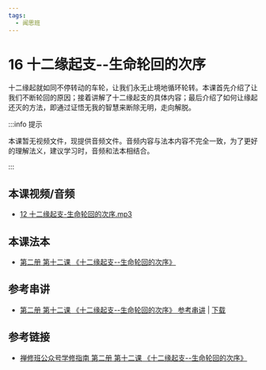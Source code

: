 ```yaml
---
tags:
  - 闻思班
---
```


# 16 十二缘起支--生命轮回的次序

十二缘起就如同不停转动的车轮，让我们永无止境地循环轮转。本课首先介绍了让我们不断轮回的原因；接着讲解了十二缘起支的具体内容；最后介绍了如何让缘起还灭的方法，即通过证悟无我的智慧来断除无明，走向解脱。

:::info 提示

本课暂无视频文件，现提供音频文件。音频内容与法本内容不完全一致，为了更好的理解法义，建议学习时，音频和法本相结合。

:::

## 本课视频/音频

* [12 十二缘起支-生命轮回的次序.mp3](https://s3.ap-northeast-1.wasabisys.com/hdcx/jmy/%e6%85%a7%e7%81%af%e7%a6%85%e4%bf%ae%e8%af%be/%e6%85%a7%e7%81%af%e7%a6%85%e4%bf%ae%e8%af%be%e7%ac%ac%e4%ba%8c%e5%86%8c/12%20%e5%8d%81%e4%ba%8c%e7%bc%98%e8%b5%b7%e6%94%af-%e7%94%9f%e5%91%bd%e8%bd%ae%e5%9b%9e%e7%9a%84%e6%ac%a1%e5%ba%8f.mp3)

## 本课法本

* [第二册 第十二课 《十二缘起支--生命轮回的次序》](/books/b2/2-11)

## 参考串讲

* [第二册 第十二课 《十二缘起支--生命轮回的次序》 参考串讲](http://view.officeapps.live.com/op/view.aspx?src=https://s3.ap-northeast-1.wasabisys.com/hdcx/hdv/d/hdcxk/chj/第二册第13课十二缘起支生命轮回的次序.pptx) | [下载](https://s3.ap-northeast-1.wasabisys.com/hdcx/hdv/d/hdcxk/chj/第二册第13课十二缘起支生命轮回的次序.pptx)

## 参考链接

* [禅修班公众号学修指南 第二册 第十二课 《十二缘起支--生命轮回的次序》](https://mp.weixin.qq.com/s?__biz=MzI2NTQ1NDcxNg==&mid=2247483807&idx=1&sn=8fdbcf550f2a0102a6631d6acadcc5db&scene=19#wechat_redirect)
